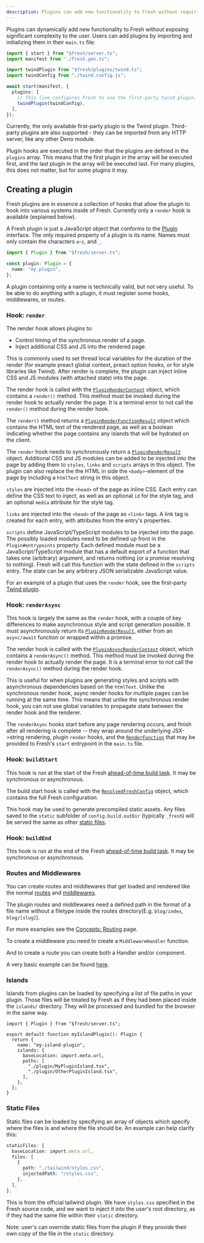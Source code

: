 ```yaml
---
description: Plugins can add new functionality to Fresh without requiring significant complexity.
---
```


Plugins can dynamically add new functionality to Fresh without exposing
significant complexity to the user. Users can add plugins by importing and
initializing them in their `main.ts` file:

```ts main.ts
import { start } from "$fresh/server.ts";
import manifest from "./fresh.gen.ts";

import twindPlugin from "$fresh/plugins/twind.ts";
import twindConfig from "./twind.config.js";

await start(manifest, {
  plugins: [
    // This line configures Fresh to use the first-party twind plugin.
    twindPlugin(twindConfig),
  ],
});
```

Currently, the only available first-party plugin is the Twind plugin.
Third-party plugins are also supported - they can be imported from any HTTP
server, like any other Deno module.

Plugin hooks are executed in the order that the plugins are defined in the
`plugins` array. This means that the first plugin in the array will be executed
first, and the last plugin in the array will be executed last. For many plugins,
this does not matter, but for some plugins it may.

## Creating a plugin

Fresh plugins are in essence a collection of hooks that allow the plugin to hook
into various systems inside of Fresh. Currently only a `render` hook is
available (explained below).

A Fresh plugin is just a JavaScript object that conforms to the
[Plugin](https://deno.land/x/fresh/server.ts?s=Plugin) interface. The only
required property of a plugin is its name. Names must only contain the
characters `a`-`z`, and `_`.

```ts
import { Plugin } from "$fresh/server.ts";

const plugin: Plugin = {
  name: "my_plugin",
};
```

A plugin containing only a name is technically valid, but not very useful. To be
able to do anything with a plugin, it must register some hooks, middlewares, or
routes.

### Hook: `render`

The render hook allows plugins to:

- Control timing of the synchronous render of a page.
- Inject additional CSS and JS into the rendered page.

This is commonly used to set thread local variables for the duration of the
render (for example preact global context, preact option hooks, or for style
libraries like Twind). After render is complete, the plugin can inject inline
CSS and JS modules (with attached state) into the page.

The render hook is called with the
[`PluginRenderContext`](https://deno.land/x/fresh/server.ts?s=PluginRenderContext)
object, which contains a `render()` method. This method must be invoked during
the render hook to actually render the page. It is a terminal error to not call
the `render()` method during the render hook.

The `render()` method returns a
[`PluginRenderFunctionResult`](https://deno.land/x/fresh/server.ts?s=PluginRenderFunctionResult)
object which contains the HTML text of the rendered page, as well as a boolean
indicating whether the page contains any islands that will be hydrated on the
client.

The `render` hook needs to synchronously return a
[`PluginRenderResult`](https://deno.land/x/fresh/server.ts?s=PluginRenderResult)
object. Additional CSS and JS modules can be added to be injected into the page
by adding them to `styles`, `links` and `scripts` arrays in this object. The
plugin can also replace the the HTML in side the `<body>`-element of the page by
including a `htmlText` string in this object.

`styles` are injected into the `<head>` of the page as inline CSS. Each entry
can define the CSS text to inject, as well as an optional `id` for the style
tag, and an optional `media` attribute for the style tag.

`links` are injected into the `<head>` of the page as `<link>` tags. A link tag
is created for each entry, with attributes from the entry's properties.

`scripts` define JavaScript/TypeScript modules to be injected into the page. The
possibly loaded modules need to be defined up front in the `Plugin#entrypoints`
property. Each defined module must be a JavaScript/TypeScript module that has a
default export of a function that takes one (arbitrary) argument, and returns
nothing (or a promise resolving to nothing). Fresh will call this function with
the state defined in the `scripts` entry. The state can be any arbitrary JSON
serializable JavaScript value.

For an example of a plugin that uses the `render` hook, see the first-party
[Twind plugin](https://github.com/denoland/fresh/blob/main/plugins/twind.ts).

### Hook: `renderAsync`

This hook is largely the same as the `render` hook, with a couple of key
differences to make asynchronous style and script generation possible. It must
asynchronously return its
[`PluginRenderResult`](https://deno.land/x/fresh/server.ts?s=PluginRenderResult),
either from an `async/await` function or wrapped within a promise.

The render hook is called with the
[`PluginAsyncRenderContext`](https://deno.land/x/fresh/server.ts?s=PluginAsyncRenderContext)
object, which contains a `renderAsync()` method. This method must be invoked
during the render hook to actually render the page. It is a terminal error to
not call the `renderAsync()` method during the render hook.

This is useful for when plugins are generating styles and scripts with
asynchronous dependencies based on the `htmlText`. Unlike the synchronous render
hook, async render hooks for multiple pages can be running at the same time.
This means that unlike the synchronous render hook, you can not use global
variables to propagate state between the render hook and the renderer.

The `renderAsync` hooks start before any page rendering occurs, and finish after
all rendering is complete -- they wrap around the underlying JSX->string
rendering, plugin `render` hooks, and the
[`RenderFunction`](https://deno.land/x/fresh/server.ts?s=RenderFunction) that
may be provided to Fresh's `start` entrypoint in the `main.ts` file.

### Hook: `buildStart`

This hook is run at the start of the Fresh
[ahead-of-time build task](/docs/concepts/ahead-of-time-builds). It may be
synchronous or asynchronous.

The build start hook is called with the
[`ResolvedFreshConfig`](https://deno.land/x/fresh/src/server/types.ts?s=ResolvedFreshConfig)
object, which contains the full Fresh configuration.

This hook may be used to generate precompiled static assets. Any files saved to
the `static` subfolder of `config.build.outDir` (typically `_fresh`) will be
served the same as other [static files](/docs/concepts/static-files).

### Hook: `buildEnd`

This hook is run at the end of the Fresh
[ahead-of-time build task](/docs/concepts/ahead-of-time-builds). It may be
synchronous or asynchronous.

### Routes and Middlewares

You can create routes and middlewares that get loaded and rendered like the
normal [routes](/docs/concepts/routes) and
[middlewares](/docs/concepts/middleware).

The plugin routes and middlewares need a defined path in the format of a file
name without a filetype inside the routes directory(E.g. `blog/index`,
`blog/[slug]`).

For more examples see the [Concepts: Routing](/docs/concepts/routing) page.

To create a middleware you need to create a `MiddlewareHandler` function.

And to create a route you can create both a Handler and/or component.

A very basic example can be found
[here](https://github.com/denoland/fresh/blob/main/tests/fixture_plugin/utils/route-plugin.ts).

### Islands

Islands from plugins can be loaded by specifying a list of file paths in your
plugin. Those files will be treated by Fresh as if they had been placed inside
the `islands/` directory. They will be processed and bundled for the browser in
the same way.

```tsx my-island-plugin.ts
import { Plugin } from "$fresh/server.ts";

export default function myIslandPlugin(): Plugin {
  return {
    name: "my-island-plugin",
    islands: {
      baseLocation: import.meta.url,
      paths: [
        "./plugin/MyPluginIsland.tsx",
        "./plugin/OtherPluginIsland.tsx",
      ],
    },
  };
}
```

### Static Files

Static files can be loaded by specifying an array of objects which specify where
the files is and where the file should be. An example can help clarify this:

```ts
staticFiles: {
  baseLocation: import.meta.url,
  files: [
    {
      path: "./tailwind/styles.css",
      injectedPath: "/styles.css",
    },
  ],
},
```

This is from the official tailwind plugin. We have `styles.css` specified in the
Fresh source code, and we want to inject it into the user's root directory, as
if they had the same file within their `static` directory.

Note: user's can override static files from the plugin if they provide their own
copy of the file in the `static` directory.
